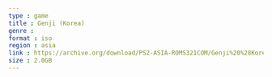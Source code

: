 ```yaml
---
type : game
title : Genji (Korea)
genre : 
format : iso
region : asia
link : https://archive.org/download/PS2-ASIA-ROMS321COM/Genji%20%28Korea%29.7z
size : 2.0GB
---
```

